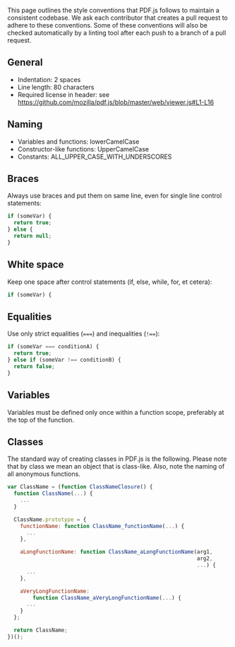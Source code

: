 This page outlines the style conventions that PDF.js follows to maintain a consistent codebase. We ask each contributor that creates a pull request to adhere to these conventions. Some of these conventions will also be checked automatically by a linting tool after each push to a branch of a pull request.

## General
* Indentation: 2 spaces
* Line length: 80 characters
* Required license in header: see https://github.com/mozilla/pdf.js/blob/master/web/viewer.js#L1-L16

## Naming
* Variables and functions: lowerCamelCase
* Constructor-like functions: UpperCamelCase
* Constants: ALL_UPPER_CASE_WITH_UNDERSCORES

## Braces
Always use braces and put them on same line, even for single line control statements:

```javascript
if (someVar) {
  return true;
} else {
  return null;
}
```

## White space
Keep one space after control statements (if, else, while, for, et cetera):

```javascript
if (someVar) {
```

## Equalities
Use only strict equalities (`===`) and inequalities (`!==`):

```javascript
if (someVar === conditionA) {
  return true;
} else if (someVar !== conditionB) {
  return false;
}
```

## Variables
Variables must be defined only once within a function scope, preferably at the top of the function.

## Classes
The standard way of creating classes in PDF.js is the following. Please note that by class we mean an object that is class-like. Also, note the naming of all anonymous functions.

```javascript
var ClassName = (function ClassNameClosure() {
  function ClassName(...) {
    ...
  }

  ClassName.prototype = {
    functionName: function ClassName_functionName(...) {
      ...
    },

    aLongFunctionName: function ClassName_aLongFunctionName(arg1,
                                                            arg2,
                                                            ...) {
      ...
    },

    aVeryLongFunctionName: 
        function ClassName_aVeryLongFunctionName(...) {
      ...
    }
  };

  return ClassName;
})();
```